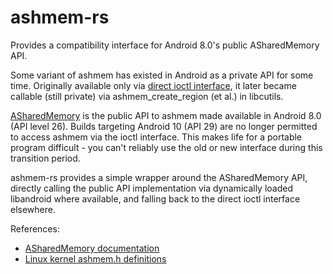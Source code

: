 # ashmem-rs

Provides a compatibility interface for Android 8.0's public ASharedMemory API.

Some variant of ashmem has existed in Android as a private API for some time.  Originally available only via [direct ioctl interface](https://elixir.bootlin.com/linux/v5.11.8/source/drivers/staging/android/uapi/ashmem.h), it later became callable (still private) via ashmem_create_region (et al.) in libcutils.

[ASharedMemory](https://developer.android.com/ndk/reference/group/memory) is the public API to ashmem made available in Android 8.0 (API level 26).
Builds targeting Android 10 (API 29) are no longer permitted to access ashmem via the ioctl interface.  This makes life for a portable program difficult - you can't reliably use the old or new interface during this transition period.

ashmem-rs provides a simple wrapper around the ASharedMemory API, directly calling the public API implementation via dynamically loaded libandroid where available, and falling back to the direct ioctl interface elsewhere.

References:
 - [ASharedMemory documentation](https://developer.android.com/ndk/reference/group/memory)
 - [Linux kernel ashmem.h definitions](https://elixir.bootlin.com/linux/v5.11.8/source/drivers/staging/android/uapi/ashmem.h)
